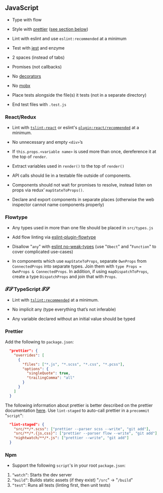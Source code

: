 ## JavaScript

- Type with flow

- Style with [prettier](https://prettier.io/) ([see section below](#prettier))

- Lint with eslint and use `eslint:recommended` at a minimum

- Test with [jest](https://facebook.github.io/jest/) and enzyme


- 2 spaces (instead of tabs)

- Promises (not callbacks)

- No [decorators](https://medium.com/google-developers/exploring-es7-decorators-76ecb65fb841)

- No [mobx](https://mobx.js.org/)

- Place tests alongside the file(s) it tests (not in a separate directory)

- End test files with `.test.js`

### React/Redux

- Lint with [`tslint-react`](https://github.com/palantir/tslint-react) or eslint's [`plugin:react/recommended`](https://github.com/yannickcr/eslint-plugin-react) at a minimum.

- No unnecessary and empty `<div>`’s

- If `this.props.<variable name>` is used more than once, dereference it at the top of `render`.

- Extract variables used in `render()` to the top of `render()`

- API calls should lie in a testable file outside of components.


- Components should not wait for promises to resolve, instead listen on props via redux’ `mapStateToProps()`.

- Declare and export components in separate places (otherwise the web inspector cannot name components properly)

### Flowtype

- Any types used in more than one file should be placed in `src/types.js`

- Add flow linting via [eslint-plugin-flowtype](https://github.com/gajus/eslint-plugin-flowtype)

- Disallow "`any`" with [eslint no-weak-types](https://github.com/gajus/eslint-plugin-flowtype#no-weak-types) (use "`Obect`" and "`Function`" to cover complicated use-cases)


- In components which use `mapStateToProps`, separate `OwnProps` from `ConnectedProps` into separate types. Join them with `type Props = OwnProps & ConnectedProps`. In addition, if using `mapDispatchToProps`, create a type `DispatchProps` and join that with `Props`.

###  𝓣𝓢 TypeScript 𝓣𝓢

- Lint with [`tslint:recommended`](https://github.com/palantir/tslint) at a minimum.

- No implicit any (type everything that’s not inferable)

- Any variable declared without an initial value should be typed

### Prettier 

Add the following to `package.json`:

```json
  "prettier": {
    "overrides": [
      {
        "files": ["*.js", "*.scss", "*.css", "*.pcss"],
        "options": {
          "singleQuote": true,
          "trailingComma": "all"
        }
      }
    ]
  }
```

The following information about prettier is better described on the prettier documentation [here](https://prettier.io/docs/en/precommit.html#option-1-lint-staged-https-githubcom-okonet-lint-staged).
Use `lint-staged` to auto-call prettier in a `precommit` "`script`":

```json
  "lint-staged": {
    "src/**/*.scss": ["prettier --parser scss --write", "git add"],
    "src/**/*.{js,css}": ["prettier --parser flow --write", "git add"],
    "nightwatch/**/*.js": ["prettier --write", "git add"]
  }
```

### Npm

* Support the following `script`'s in your root `package.json`:

1. `“watch”`: Starts the dev server
2. `“build”`: Builds static assets (if they exist) "`/src`" -> "`/build`"
3. `“test”`: Runs all tests (linting first, then unit tests)

